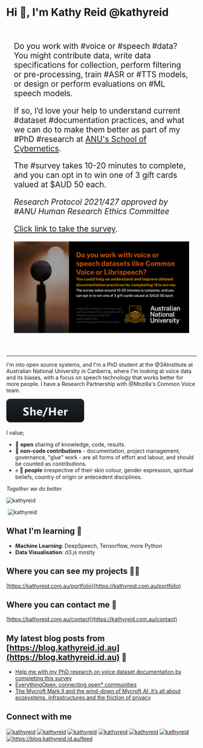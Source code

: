 # Hi 👋, I'm Kathy Reid @kathyreid

<div style="background-color:#fefefe; font-size:1.3rem; padding:20px;><h2>Help understand and improve voice dataset documentation practices and make speech technologies work better for more people - and fill out this survey for my PhD research"</h2>

<p>Do you work with #voice or #speech #data? You might contribute data, write data specifications for collection, perform filtering or pre-processing, train #ASR or #TTS models, or design or perform evaluations on #ML speech models. </p>

<p>If so, I’d love your help to understand current #dataset #documentation practices, and what we can do to make them better as part of my #PhD #research at <a href="https://cybernetics.anu.edu.au">ANU's School of Cybernetics</a>. </p>

<p>The #survey takes 10-20 minutes to complete, and you can opt in to win one of 3 gift cards valued at $AUD 50 each.</p>

<em>Research Protocol 2021/427 approved by  #ANU Human Research Ethics Committee</em>

<a href=https://anu.au1.qualtrics.com/jfe/form/SV_cSFODa5osYtm96e>Click link to take the survey</a>.

<p align="left"> <img style="clear:both;" src="images/survey-promotion-linkedin.png" /> </p>

</div>

---

I'm into open source systems, and I'm a PhD student at the @3AInstitute at Australian National University in Canberra, where I'm looking at voice data and its biases, with a focus on speech technology that works better for more people. I have a Research Partnership with @Mozilla's Common Voice team. 

<p align="left"> <img style="clear:both;" src="images/sheher.svg" alt="kathyreid" /> </p>

I value;

* :open_hands: **open** sharing of knowledge, code, results.
* :notebook_with_decorative_cover: **non-code contributions** - documentation, project management, governance, "glue" work - are all forms of effort and labour, and should be counted as contributions.
* :fist: :rainbow: **people** irrespective of their skin colour, gender expression, spiritual beliefs, country of origin or antecedent disciplines.

_Together we do better._

<p align="left"> <img style="clear:both;" src="https://komarev.com/ghpvc/?username=kathyreid" alt="kathyreid" /> </p>

<p>&nbsp;<img style="clear:both;" src="https://github-readme-stats.vercel.app/api?username=kathyreid&show_icons=true" alt="kathyreid" /></p>

## What I'm learning 🌱

* **Machine Learning**: DeepSpeech, Tensorflow, more Python
* **Data Visualisation**: d3.js mostly

## Where you can see my projects 👨‍💻

[https://kathyreid.com.au/portfolio](https://kathyreid.com.au/portfolio)

## Where you can contact me :email:

[https://kathyreid.com.au/contact](https://kathyreid.com.au/contact)

## My latest blog posts from [https://blog.kathyreid.id.au](https://blog.kathyreid.id.au) 📝
<!-- BLOG-POST-LIST:START -->
- [Help me with my PhD research on voice dataset documentation by completing this survey](https://blog.kathyreid.id.au/2023/04/25/phd-research-voice-dataset-documentation/)
- [EverythingOpen: connecting open* communities](https://blog.kathyreid.id.au/2023/04/15/everythingopen-connecting-open-communities/)
- [The Mycroft Mark II and the wind-down of Mycroft AI: it’s all about ecosystems, infrastructures and the friction of privacy](https://blog.kathyreid.id.au/2023/02/19/the-mycroft-mark-ii-and-the-wind-down-of-mycroft-ai-its-all-about-ecosystems-infrastructures-and-the-friction-of-privacy/)
<!-- BLOG-POST-LIST:END -->

## Connect with me
<a href="https://twitter.com/kathyreid" target="blank"><img align="center" src="https://cdn.jsdelivr.net/npm/simple-icons@7.19.0/icons/twitter.svg" alt="kathyreid" height="30" width="40" /></a>
<a href="https://aus.social/@KathyReid" rel="me"><img align="center" src="https://cdn.jsdelivr.net/npm/simple-icons@7.19.0/icons/mastodon.svg" alt="kathyreid" height="30" width="40" /></a></a>
<a href="https://linkedin.com/in/kathyreid" target="blank"><img align="center" src="https://cdn.jsdelivr.net/npm/simple-icons@7.19.0/icons/linkedin.svg" alt="kathyreid" height="30" width="40" /></a>
<a href="https://stackoverflow.com/users/kathyreid" target="blank"><img align="center" src="https://cdn.jsdelivr.net/npm/simple-icons@7.19.0/icons/stackoverflow.svg" alt="kathyreid" height="30" width="40" /></a>
<a href="https://kaggle.com/kathyreid" target="blank"><img align="center" src="https://cdn.jsdelivr.net/npm/simple-icons@7.19.0/icons/kaggle.svg" alt="kathyreid" height="30" width="40" /></a>
<a href="https://medium.com/kathyreid" target="blank"><img align="center" src="https://cdn.jsdelivr.net/npm/simple-icons@7.19.0/icons/medium.svg" alt="kathyreid" height="30" width="40" /></a>
<a href="/https://blog.kathyreid.id.au/feed" target="blank"><img align="center" src="https://cdn.jsdelivr.net/npm/simple-icons@7.19.0/icons/rss.svg" alt="https://blog.kathyreid.id.au/feed" height="30" width="40" /></a>

